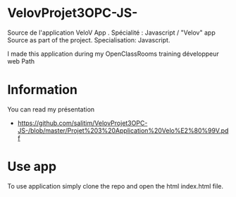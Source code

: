 # VelovProjet3OPC-JS-
Source de l'application VeloV App . Spécialité : Javascript / "Velov" app Source as part of the  project. Specialisation: Javascript.

I made this application during my OpenClassRooms training développeur web Path

# Information
You can read my présentation 
- https://github.com/salitim/VelovProjet3OPC-JS-/blob/master/Projet%203%20Application%20Velo%E2%80%99V.pdf

# Use app
To use application simply clone the repo and open the html index.html file.
